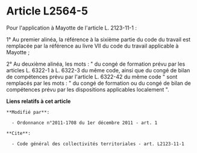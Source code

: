 # Article L2564-5

Pour l'application à Mayotte de l'article L. 2123-11-1 : 

1° Au premier alinéa, la référence à la sixième partie du code du travail est remplacée par la référence au livre VII du code
du travail applicable à Mayotte ; 

2° Au deuxième alinéa, les mots : " du congé de formation prévu par les articles L. 6322-1 à L. 6322-3 du même code, ainsi
que du congé de bilan de compétences prévu par l'article L. 6322-42 du même code " sont remplacés par les mots : " du congé
de formation ou du congé de bilan de compétences prévu par les dispositions applicables localement ".

**Liens relatifs à cet article**

	**Modifié par**:

	  - Ordonnance n°2011-1708 du 1er décembre 2011 - art. 1

	**Cite**:

	  - Code général des collectivités territoriales - art. L2123-11-1
